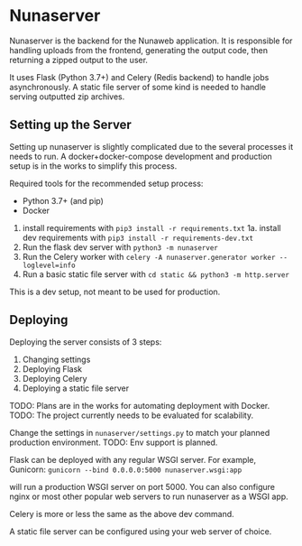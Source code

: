 # Nunaserver

Nunaserver is the backend for the Nunaweb application.
It is responsible for handling uploads from the frontend,
generating the output code, then returning a zipped output
to the user.

It uses Flask (Python 3.7+) and Celery (Redis backend) to
handle jobs asynchronously. A static file server of some kind
is needed to handle serving outputted zip archives.

## Setting up the Server

Setting up nunaserver is slightly complicated due to the several
processes it needs to run. A docker+docker-compose development and
production setup is in the works to simplify this process.

Required tools for the recommended setup process:
- Python 3.7+ (and pip)
- Docker

1. install requirements with `pip3 install -r requirements.txt`
1a. install dev requirements with `pip3 install -r requirements-dev.txt`
2. Run the flask dev server with `python3 -m nunaserver`
3. Run the Celery worker with `celery -A nunaserver.generator worker --loglevel=info`
4. Run a basic static file server with `cd static && python3 -m http.server`

This is a dev setup, not meant to be used for production.

## Deploying

Deploying the server consists of 3 steps:

1. Changing settings
2. Deploying Flask
3. Deploying Celery
4. Deploying a static file server

TODO: Plans are in the works for automating deployment
with Docker.
TODO: The project currently needs to be evaluated for scalability.

Change the settings in `nunaserver/settings.py` to match your planned
production environment.
TODO: Env support is planned.

Flask can be deployed with any regular WSGI server. For example, Gunicorn:
`gunicorn --bind 0.0.0.0:5000 nunaserver.wsgi:app`

will run a production WSGI server on port 5000. You can also configure
nginx or most other popular web servers to run nunaserver as a WSGI app.

Celery is more or less the same as the above dev command.

A static file server can be configured using your web server of choice.
